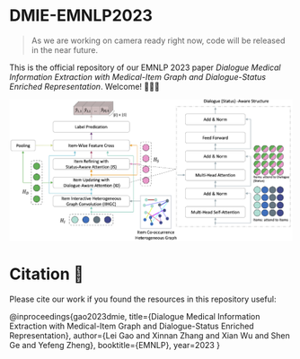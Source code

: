 # DMIE-EMNLP2023

> As we are working on camera ready right now, code will be released in the near future.

This is the official repository of our EMNLP 2023 paper *Dialogue Medical Information Extraction with Medical-Item Graph and Dialogue-Status Enriched Representation*. Welcome! 🤩🤩🤩

![Model](assets/arch.png)

# Citation 📖

Please cite our work if you found the resources in this repository useful:

@inproceedings{gao2023dmie,
    title={Dialogue Medical Information Extraction with Medical-Item Graph and Dialogue-Status Enriched Representation},
    author={Lei Gao and Xinnan Zhang and Xian Wu and Shen Ge and Yefeng Zheng},
    booktitle={EMNLP},
    year=2023
}